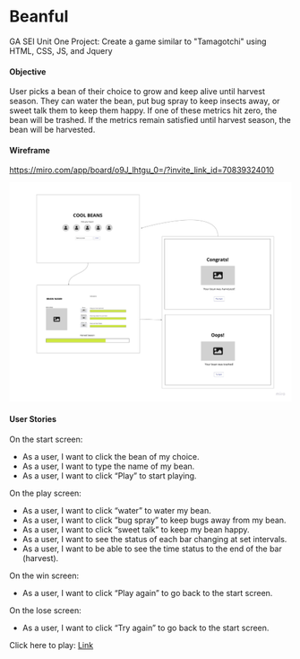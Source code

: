 # Beanful
GA SEI Unit One Project: Create a game similar to "Tamagotchi" using HTML, CSS, JS, and Jquery

#### Objective 
User picks a bean of their choice to grow and keep alive until harvest season. They can water the bean, put bug spray to keep insects away, or sweet talk them to keep them happy. If one of these metrics hit zero, the bean will be trashed. If the metrics remain satisfied until harvest season, the bean will be harvested.  

#### Wireframe
https://miro.com/app/board/o9J_lhtgu_0=/?invite_link_id=70839324010

![Wireframe](beanswireframe.jpg)

#### User Stories 

On the start screen: 

- As a user, I want to click the bean of my choice. 
- As a user, I want to type the name of my bean.
- As a user, I want to click “Play” to start playing.

On the play screen: 

- As a user, I want to click “water” to water my bean.
- As a user, I want to click “bug spray” to keep bugs away from my bean. 
- As a user, I want to click “sweet talk” to keep my bean happy. 
- As a user, I want to see the status of each bar changing at set intervals. 
- As a user, I want to be able to see the time status to the end of the bar (harvest). 

On the win screen: 

- As a user, I want to click “Play again” to go back to the start screen. 

On the lose screen: 

- As a user, I want to click “Try again” to go back to the start screen. 



Click here to play: [Link](https://skim121.github.io/Beanful/)

